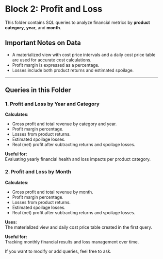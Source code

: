 # Block 2: Profit and Loss 

This folder contains SQL queries to analyze financial metrics by **product category**, **year**, and **month**.

## Important Notes on Data

- A materialized view with cost price intervals and a daily cost price table are used for accurate cost calculations.
- Profit margin is expressed as a percentage.
- Losses include both product returns and estimated spoilage.

---

## Queries in this Folder

### 1. Profit and Loss by Year and Category

**Calculates:**

- Gross profit and total revenue by category and year.
- Profit margin percentage.
- Losses from product returns.
- Estimated spoilage losses.
- Real (net) profit after subtracting returns and spoilage losses.

**Useful for:**  
Evaluating yearly financial health and loss impacts per product category.

### 2. Profit and Loss by Month

**Calculates:**

- Gross profit and total revenue by month.
- Profit margin percentage.
- Losses from product returns.
- Estimated spoilage losses.
- Real (net) profit after subtracting returns and spoilage losses.

**Uses:**  
The materialized view and daily cost price table created in the first query.

**Useful for:**  
Tracking monthly financial results and loss management over time.

If you want to modify or add queries, feel free to ask.
